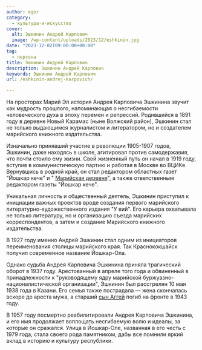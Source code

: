 ```yaml
---
author: egor
category:
  - культура-и-искусство
cover:
  alt: Эшкинин Андрей Карпович
  image: /wp-content/uploads/2023/12/eshkinin.jpg
date: "2023-12-02T09:00:00+00:00"
tag:
  - персона
title: Эшкинин Андрей Карпович
description: Эшкинин Андрей Карпович
keywords: Эшкинин Андрей Карпович
url: /eshkinin-andrej-karpovich/

---
```

На просторах Марий Эл история Андрея Карповича Эшкинина звучит как мудрость прошлого, напоминающая о несгибаемости человеческого духа в эпоху перемен и репрессий. Родившийся в 1891 году в деревне Новый Карамас (ныне Волжский район), Эшкинин стал не только выдающимся журналистом и литератором, но и создателем марийского книжного издательства.

Изначально принявший участие в революции 1905-1907 годов, Эшкинин, даже находясь в школе, агитировал против самодержавия, что почти стоило ему жизни. Свой жизненный путь он начал в 1919 году, вступив в коммунистическую партию и работая в Москве во ВЦИКе. Вернувшись в родной край, он стал редактором областных газет "Йошкар кече" и " [Марийская деревня](/derevnya-kushko-bilyamor/)", а также ответственным редактором газеты "Йошкар кече".

Уникальная личность и общественный деятель, Эшкинин приступил к инициации важных проектов вроде создания первого марийского литературно-художественного издания "У вий". Его карьера охватывала не только литературу, но и организацию съезда марийских корреспондентов, а затем и создание Марийского книжного издательства.

В 1927 году именно Андрей Эшкинин стал одним из инициаторов переименования столицы марийского края. Так Краснококшайск получил современное название Йошкар-Ола.

Однако судьба Андрея Карповича Эшкинина приняла трагический оборот в 1937 году. Арестованный в апреле того года и обвиненный в принадлежности к "руководящему ядру марийской буржуазно-националистической организации", Эшкинин был расстрелян 10 мая 1938 года в Казани. Его семья также пострадала — жена скончалась вскоре до ареста мужа, а старший [сын Аггей](https://1418museum.ru/heroes/72011749/) погиб на фронте в 1943 году.

В 1957 году посмертно реабилитировали Андрея Карповича Эшкинина, и его имя продолжает воплощать несгибаемую волю и идеалы, за которые он сражался. Улица в Йошкар-Оле, названная в его честь с 1979 года, стала своего рода памятником, дабы все помнили яркий вклад в историю и культуру республики.
